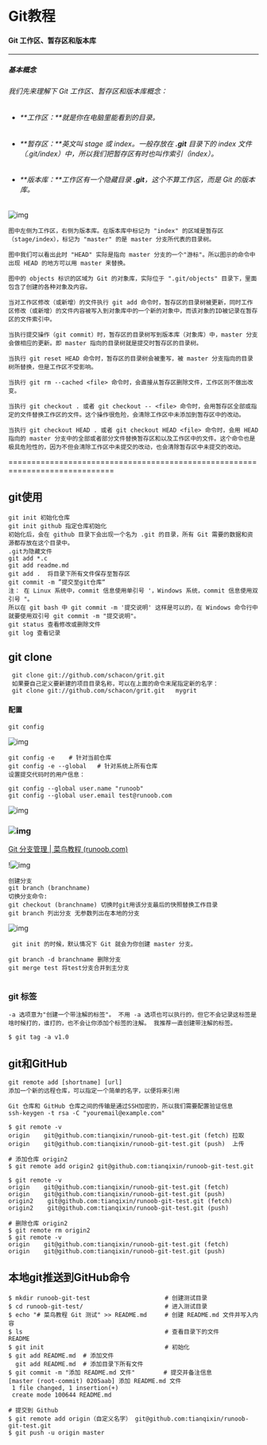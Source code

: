 # Git教程

#### Git 工作区、暂存区和版本库

------

##### 基本概念

###### 我们先来理解下 Git 工作区、暂存区和版本库概念：

- ###### **工作区：**就是你在电脑里能看到的目录。

- ###### **暂存区：**英文叫 stage 或 index。一般存放在 **.git** 目录下的 index 文件（.git/index）中，所以我们把暂存区有时也叫作索引（index）。

- ###### **版本库：**工作区有一个隐藏目录 **.git**，这个不算工作区，而是 Git 的版本库。

![img](https://img2023.cnblogs.com/blog/2504969/202309/2504969-20230910114016328-1184197107.jpg)

```
图中左侧为工作区，右侧为版本库。在版本库中标记为 "index" 的区域是暂存区（stage/index），标记为 "master" 的是 master 分支所代表的目录树。

图中我们可以看出此时 "HEAD" 实际是指向 master 分支的一个"游标"。所以图示的命令中出现 HEAD 的地方可以用 master 来替换。

图中的 objects 标识的区域为 Git 的对象库，实际位于 ".git/objects" 目录下，里面包含了创建的各种对象及内容。

当对工作区修改（或新增）的文件执行 git add 命令时，暂存区的目录树被更新，同时工作区修改（或新增）的文件内容被写入到对象库中的一个新的对象中，而该对象的ID被记录在暂存区的文件索引中。

当执行提交操作（git commit）时，暂存区的目录树写到版本库（对象库）中，master 分支会做相应的更新。即 master 指向的目录树就是提交时暂存区的目录树。

当执行 git reset HEAD 命令时，暂存区的目录树会被重写，被 master 分支指向的目录树所替换，但是工作区不受影响。

当执行 git rm --cached <file> 命令时，会直接从暂存区删除文件，工作区则不做出改变。

当执行 git checkout . 或者 git checkout -- <file> 命令时，会用暂存区全部或指定的文件替换工作区的文件。这个操作很危险，会清除工作区中未添加到暂存区中的改动。

当执行 git checkout HEAD . 或者 git checkout HEAD <file> 命令时，会用 HEAD 指向的 master 分支中的全部或者部分文件替换暂存区和以及工作区中的文件。这个命令也是极具危险性的，因为不但会清除工作区中未提交的改动，也会清除暂存区中未提交的改动。
```

=============================================================================

## git使用

```
git init 初始化仓库
git init github 指定仓库初始化
初始化后，会在 github 目录下会出现一个名为 .git 的目录，所有 Git 需要的数据和资源都存放在这个目录中。
.git为隐藏文件
git add *.c
git add readme.md
git add .  将目录下所有文件保存至暂存区
git commit -m ”提交至git仓库“
注： 在 Linux 系统中，commit 信息使用单引号 '，Windows 系统，commit 信息使用双引号 "。
所以在 git bash 中 git commit -m '提交说明' 这样是可以的，在 Windows 命令行中就要使用双引号 git commit -m "提交说明"。
git status 查看修改或删除文件
git log 查看记录
```

## git clone

```
 git clone git://github.com/schacon/grit.git
 如果要自己定义要新建的项目目录名称，可以在上面的命令末尾指定新的名字：
 git clone git://github.com/schacon/grit.git   mygrit
```

#### 配置

```
git config

```

![img](https://img2023.cnblogs.com/blog/2504969/202309/2504969-20230910114041391-1103744573.png)

```
git config -e    # 针对当前仓库 
git config -e --global   # 针对系统上所有仓库
设置提交代码时的用户信息：

git config --global user.name "runoob"
git config --global user.email test@runoob.com
```

![img](https://img2023.cnblogs.com/blog/2504969/202309/2504969-20230910114103007-1323694774.png)

### ![img](https://img2023.cnblogs.com/blog/2504969/202309/2504969-20230910114129230-2141313627.png)

[Git 分支管理 | 菜鸟教程 (runoob.com)](https://www.runoob.com/git/git-branch.html)

!![img](https://img2023.cnblogs.com/blog/2504969/202309/2504969-20230910114145242-1128940428.png)

```
创建分支
git branch (branchname)
切换分支命令:
git checkout (branchname) 切换时git用该分支最后的快照替换工作目录
git branch 列出分支 无参数列出在本地的分支

```

![img](https://img2023.cnblogs.com/blog/2504969/202309/2504969-20230910114200199-71266798.png)

```
 git init 的时候，默认情况下 Git 就会为你创建 master 分支。
```

```
git branch -d branchname 删除分支
git merge test 将test分支合并到主分支


```

### git 标签

```
-a 选项意为"创建一个带注解的标签"。 不用 -a 选项也可以执行的，但它不会记录这标签是啥时候打的，谁打的，也不会让你添加个标签的注解。 我推荐一直创建带注解的标签。

$ git tag -a v1.0 
```

## git和GitHub

```
git remote add [shortname] [url]
添加一个新的远程仓库，可以指定一个简单的名字，以便将来引用
```

```
Git 仓库和 GitHub 仓库之间的传输是通过SSH加密的，所以我们需要配置验证信息
ssh-keygen -t rsa -C "youremail@example.com"
```

```
$ git remote -v
origin    git@github.com:tianqixin/runoob-git-test.git (fetch) 拉取
origin    git@github.com:tianqixin/runoob-git-test.git (push)  上传

# 添加仓库 origin2
$ git remote add origin2 git@github.com:tianqixin/runoob-git-test.git

$ git remote -v
origin    git@github.com:tianqixin/runoob-git-test.git (fetch)
origin    git@github.com:tianqixin/runoob-git-test.git (push)
origin2    git@github.com:tianqixin/runoob-git-test.git (fetch)
origin2    git@github.com:tianqixin/runoob-git-test.git (push)

# 删除仓库 origin2
$ git remote rm origin2
$ git remote -v
origin    git@github.com:tianqixin/runoob-git-test.git (fetch)
origin    git@github.com:tianqixin/runoob-git-test.git (push)
```

## 本地git推送到GitHub命令

```
$ mkdir runoob-git-test                     # 创建测试目录
$ cd runoob-git-test/                       # 进入测试目录
$ echo "# 菜鸟教程 Git 测试" >> README.md     # 创建 README.md 文件并写入内容
$ ls                                        # 查看目录下的文件
README
$ git init                                  # 初始化
$ git add README.md  # 添加文件
  git add README.md  # 添加目录下所有文件 
$ git commit -m "添加 README.md 文件"        # 提交并备注信息
[master (root-commit) 0205aab] 添加 README.md 文件
 1 file changed, 1 insertion(+)
 create mode 100644 README.md

# 提交到 Github
$ git remote add origin（自定义名字） git@github.com:tianqixin/runoob-git-test.git
$ git push -u origin master

```

